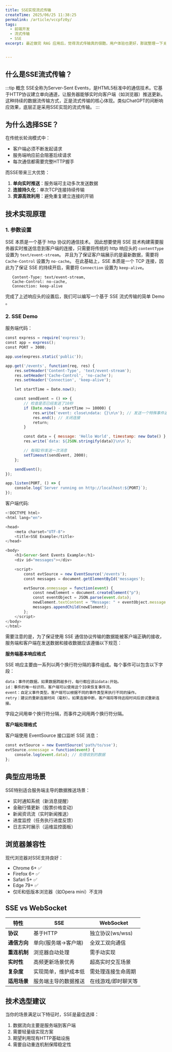 ```yaml
---
title: SSE实现流式传输
createTime: 2025/06/25 11:38:25
permalink: /article/vccpfz0y/
tags:
  - 前端开发
  - 流式传输
  - SSE
excerpt: 最近做完 RAG 应用后，觉得流式传输真的很酷，用户体验也更好，那就整理一下关于SSE实现流式传输的知识吧!


---
```

## 什么是SSE流式传输？

:::tip 概念
SSE全称为Server-Sent Events，是HTML5标准中的通信技术。它基于HTTP协议建立单向通道，让服务器能够实时向客户端（如浏览器）推送更新。这种持续的数据流传输方式，正是流式传输的核心体现。类似ChatGPT的间断响应效果，底层正是采用SSE实现的流式传输。
:::
## 为什么选择SSE？
在传统长轮询模式中：
- 客户端必须不断发起请求
- 服务端响应前会阻塞后续请求
- 每次通信都需要完整HTTP握手

而SSE带来三大优势：
1. **单向实时推送**：服务端可主动多次发送数据
2. **连接持久化**：单次TCP连接持续传输
3. **资源高效利用**：避免重复建立连接的开销

## 技术实现原理

### 1. 参数设置
   SSE 本质是一个基于 http 协议的通信技术。
   因此想要使用 SSE 技术构建需要服务器实时推送信息到客户端的连接，只需要将传统的 http 响应头的 `contentType` 设置为 `text/event-stream`。
   并且为了保证客户端展示的是最新数据，需要将 `Cache-Control` 设置为 `no-cache`。
   在此基础上，SSE 本质是一个 TCP 连接，因此为了保证 SSE 的持续开启，需要将 `Connection` 设置为 `keep-alive`。
```less
   Content-Type: text/event-stream,
   Cache-Control: no-cache,
   Connection: keep-alive
```

完成了上述响应头的设置后，我们可以编写一个基于 SSE 流式传输的简单 Demo 。
### 2. SSE Demo

服务端代码：
```js
const express = require('express');
const app = express();
const PORT = 3000;

app.use(express.static('public'));

app.get('/events', function(req, res) {
    res.setHeader('Content-Type', 'text/event-stream');
    res.setHeader('Cache-Control', 'no-cache');
    res.setHeader('Connection', 'keep-alive');

    let startTime = Date.now();

    const sendEvent = () => {
        // 检查是否已经发送了10秒
        if (Date.now() - startTime >= 10000) {
            res.write('event: close\ndata: {}\n\n'); // 发送一个特殊事件通知客户端关闭
            res.end(); // 关闭连接
            return;
        }

        const data = { message: 'Hello World', timestamp: new Date() };
        res.write(`data: ${JSON.stringify(data)}\n\n`);

        // 每隔2秒发送一次消息
        setTimeout(sendEvent, 2000);
    };

    sendEvent();
});

app.listen(PORT, () => {
    console.log(`Server running on http://localhost:${PORT}`);
});

```
客户端代码:
```js
<!DOCTYPE html>
<html lang="en">

<head>
    <meta charset="UTF-8">
    <title>SSE Example</title>
</head>

<body>
    <h1>Server-Sent Events Example</h1>
    <div id="messages"></div>

    <script>
        const evtSource = new EventSource('/events');
        const messages = document.getElementById('messages');

        evtSource.onmessage = function(event) {
            const newElement = document.createElement("p");
            const eventObject = JSON.parse(event.data);
            newElement.textContent = "Message: " + eventObject.message + " at " + eventObject.timestamp;
            messages.appendChild(newElement);
        };
    </script>
</body>
</html>

```

需要注意的是，为了保证使用 SSE 通信协议传输的数据能被客户端正确的接收，服务端和客户端在发送数据和接收数据应该遵循以下规范：

**服务端基本响应格式**

SSE 响应主要由一系列以两个换行符分隔的事件组成。每个事件可以包含以下字段：

```text
data：事件的数据。如果数据跨越多行，每行都应该以data:开始。
id：事件的唯一标识符。客户端可以使用这个ID来恢复事件流。
event：自定义事件类型。客户端可以根据不同的事件类型来执行不同的操作。
retry：建议的重新连接时间（毫秒）。如果连接中断，客户端将等待这段时间后尝试重新连接。

```
字段之间用单个换行符分隔，而事件之间用两个换行符分隔。

**客户端处理格式**

客户端使用 EventSource 接口监听 SSE 消息：
```js
const evtSource = new EventSource('path/to/sse');
evtSource.onmessage = function(event) {
    console.log(event.data); // 处理收到的数据
};

```

## 典型应用场景
SSE特别适合服务端主导的数据推送场景：
- 实时通知系统（新消息提醒）
- 金融行情更新（股票价格变动）
- 新闻资讯流（实时新闻推送）
- 进度监控（任务执行进度反馈）
- 日志实时展示（运维监控面板）

## 浏览器兼容性
现代浏览器对SSE支持良好：
- Chrome 6+ ✅
- Firefox 6+ ✅
- Safari 5+ ✅
- Edge 79+ ✅
- 仅IE和低版本浏览器（如Opera mini）不支持

## SSE vs WebSocket
| 特性         | SSE                     | WebSocket              |
|--------------|-------------------------|------------------------|
| **协议**     | 基于HTTP                | 独立协议(ws/wss)       |
| **通信方向** | 单向(服务端→客户端)     | 全双工双向通信         |
| **重连机制** | 浏览器自动处理          | 需手动实现             |
| **实时性**   | 高频更新场景优秀        | 超高实时交互场景       |
| **复杂度**   | 实现简单，维护成本低    | 需处理连接生命周期     |
| **适用场景** | 服务端主导的数据推送    | 在线游戏/即时聊天等    |

## 技术选型建议
当你的场景满足以下特征时，SSE是最佳选择：
1. 数据流向主要是服务端到客户端
2. 需要轻量级实现方案
3. 期望利用现有HTTP基础设施
4. 需要自动重连机制保障稳定性